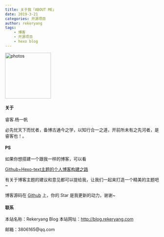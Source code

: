 ```yaml
---
title: 关于我「ABOUT ME」
date: 2019-3-21
categories: 开源项目
author: rekeryang
tags:
    - 博客
    - 开源项目
    - hexo blog
---
```

<img src="https://avatars0.githubusercontent.com/u/6647941?s=460&v=4" width="150" height="150" alt="photos"/></a>
#### 关于
睿客.杨一帆

必先忧天下而忧者，备博古通今之学，以知行合一之道，开前所未有之先河者，是睿客也！。

#### PS
如果你想搭建一个跟我一样的博客，可以看

<a href="/2017/08/01/installation-configuration/"> Github+Hexo-text主题的个人博客构建之路 </a>

有关于博客主题的建议和意见都可以提给我，让我们一起来打造一个精美的主题吧~

博客源码在 <a  href='https://github.com/Rekeryang/hexo-text-theme/' >Github</a> 上，你的 Star 是我更新的动力，谢谢~         </p>

#### 联系

本站名称：Rekeryang Blog
本站网址：http://blog.rekeryang.com




<script>
	function mousemethod(op,imgid){
	document.getElementById(imgid).style.display=op;
	}
</script>

<p>邮箱：3806165@qq.com </p> <a href="#" onmouseover="mousemethod('block','img1')" onmouseout="mousemethod('none','img1')" style="color:#FF4500;text-decoration:none">
<img id="img1" src="/images/ewm.jpg" style="display:none;"  width="128" height="128">
